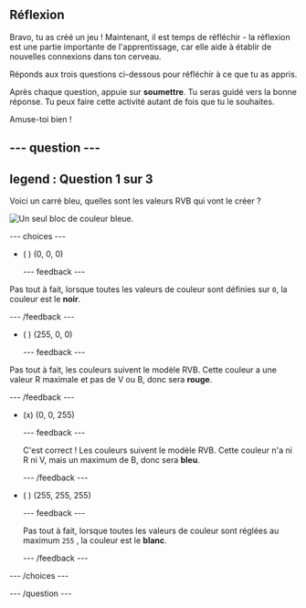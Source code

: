 ## Réflexion

Bravo, tu as créé un jeu ! Maintenant, il est temps de réfléchir - la réflexion est une partie importante de l'apprentissage, car elle aide à établir de nouvelles connexions dans ton cerveau.

Réponds aux trois questions ci-dessous pour réfléchir à ce que tu as appris.

Après chaque question, appuie sur **soumettre**. Tu seras guidé vers la bonne réponse. Tu peux faire cette activité autant de fois que tu le souhaites.

Amuse-toi bien !

--- question ---
---
legend : Question 1 sur 3
---
Voici un carré bleu, quelles sont les valeurs RVB qui vont le créer ?

![Un seul bloc de couleur bleue.](images/quiz-colour.png)

--- choices ---

- ( ) (0, 0, 0)

  --- feedback ---

Pas tout à fait, lorsque toutes les valeurs de couleur sont définies sur `0`, la couleur est le **noir**.

  --- /feedback ---

- ( ) (255, 0, 0)

  --- feedback ---

Pas tout à fait, les couleurs suivent le modèle RVB. Cette couleur a une valeur R maximale et pas de V ou B, donc sera **rouge**.

  --- /feedback ---

- (x) (0, 0, 255)

  --- feedback ---

  C'est correct ! Les couleurs suivent le modèle RVB. Cette couleur n'a ni R ni V, mais un maximum de B, donc sera **bleu**.

  --- /feedback ---

- ( ) (255, 255, 255)

  --- feedback ---

  Pas tout à fait, lorsque toutes les valeurs de couleur sont réglées au maximum `255` , la couleur est le **blanc**.

  --- /feedback ---

--- /choices ---

--- /question ---
